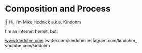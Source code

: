 # Composition and Process

👋 Hi, I'm Mike Hodnick a.k.a. Kindohm

I'm an internet hermit, but:

www.kindohm.com
twitter.com/kindohm
instagram.com/kindohm_
youtube.com/kindohm
